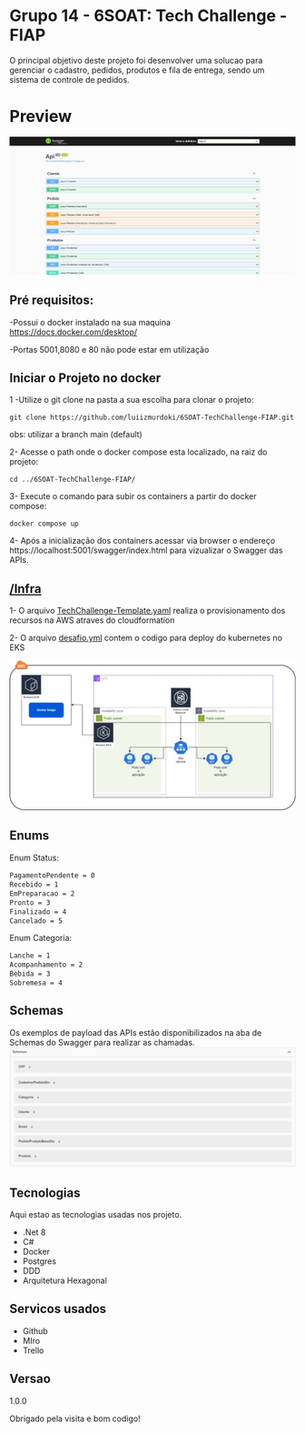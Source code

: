 # Grupo 14 - 6SOAT: Tech Challenge - FIAP

O principal objetivo deste projeto foi desenvolver uma solucao para gerenciar o cadastro, pedidos, produtos e fila de entrega, sendo um sistema de controle de pedidos.

# Preview
![Fluxo Principal](https://github.com/luiizmurdoki/6SOAT-TechChallenge-FIAP/blob/main/images/Apis.JPG)

## Pré requisitos:

-Possui o docker instalado na sua maquina https://docs.docker.com/desktop/

-Portas 5001,8080 e 80 não pode estar em utilização

## Iniciar o Projeto no docker
1 -Utilize o git clone na pasta a sua escolha para clonar o projeto:
```shell
git clone https://github.com/luiizmurdoki/6SOAT-TechChallenge-FIAP.git
```
obs: utilizar a branch main (default)

2- Acesse o path onde o docker compose esta localizado, na raiz do projeto:
```shell
cd ../6SOAT-TechChallenge-FIAP/
```

3- Execute o comando para subir os containers a partir do docker compose:
```shell
docker compose up
```

4- Após a inicialização dos containers acessar via browser o endereço https://localhost:5001/swagger/index.html para vizualizar o Swagger das APIs.


## [/Infra](https://github.com/luiizmurdoki/6SOAT-TechChallenge-FIAP/tree/main/Infra)
1- O arquivo [TechChallenge-Template.yaml](https://github.com/luiizmurdoki/6SOAT-TechChallenge-FIAP/blob/main/Infra/TechChallenge-Template.yaml) realiza o provisionamento dos recursos na AWS atraves do cloudformation

2- O arquivo [desafio.yml](https://github.com/luiizmurdoki/6SOAT-TechChallenge-FIAP/blob/main/Infra/desafio.yml) contem o codigo para deploy do kubernetes no EKS

![Diagrama da infraestrutura](https://github.com/luiizmurdoki/6SOAT-TechChallenge-FIAP/blob/main/images/InfraTechchallenge.jpg)

## Enums
Enum Status:

    PagamentoPendente = 0
    Recebido = 1
    EmPreparacao = 2
    Pronto = 3
    Finalizado = 4
    Cancelado = 5

Enum Categoria:

    Lanche = 1
    Acompanhamento = 2
    Bebida = 3
    Sobremesa = 4

## Schemas
Os exemplos de payload das APIs estão disponibilizados na aba de Schemas do Swagger para realizar as chamadas.
![Schemas](https://github.com/luiizmurdoki/6SOAT-TechChallenge-FIAP/blob/main/images/SchemasApi.png)


## Tecnologias

Aqui estao as tecnologias usadas nos projeto.

* .Net 8
* C#
* Docker
* Postgres
* DDD
* Arquitetura Hexagonal
 

## Servicos usados
 
* Github
* MIro
* Trello
 
## Versao
1.0.0


Obrigado pela visita e bom codigo!
